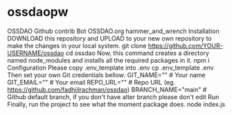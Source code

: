 # ossdaopw
OSSDAO Github contrib Bot OSSDAO.org  hammer_and_wrench Installation DOWNLOAD this repository and UPLOAD to your new own repository to make the changes in your local system.  git clone https://github.com/YOUR-USERNAME/ossdao cd ossdao Now, this command creates a directory named node_modules and installs all the required packages in it.  npm i Configuration Please copy .env_template into .env  cp .env_template .env Then set your own Git credentials bellow:  GIT_NAME=""         # Your name GIT_EMAIL=""        # Your email REPO_URL=""         # Repo URL (eg. https://github.com/fadhiilrachman/ossdao) BRANCH_NAME="main"  # Github default branch, if you don't have alter branch please don't edit Run Finally, run the project to see what the moment package does.  node index.js
